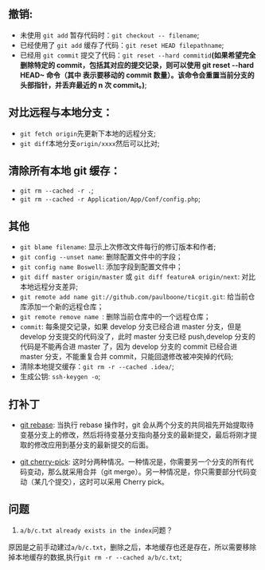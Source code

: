 ## 撤销:

- 未使用 `git add` 暂存代码时：`git checkout -- filename`;
- 已经使用了 `git add` 缓存了代码：`git reset HEAD filepathname`;
- 已经用 `git commit` 提交了代码：`git reset --hard commitid`**(如果希望完全删除特定的 commit，包括其对应的提交记录，则可以使用 git reset --hard HEAD~<n> 命令（其中 <n> 表示要移动的 commit 数量）。该命令会重置当前分支的头部指针，并丢弃最近的 n 次 commit。)**;

## 对比远程与本地分支：

- `git fetch origin`先更新下本地的远程分支;
- `git diff`本地分支`origin/xxxx`然后可以比对;

## 清除所有本地 git 缓存：

- `git rm --cached -r .`;
- `git rm --cached -r Application/App/Conf/config.php`;

## 其他

- `git blame filename`: 显示上次修改文件每行的修订版本和作者;
- `git config --unset name`: 删除配置文件中的字段；
- `git config name Boswell`: 添加字段到配置文件中；
- `git diff master origin/master` 或 `git diff featureA origin/next`: 对比本地远程分支差异;
- `git remote add name git://github.com/paulboone/ticgit.git`: 给当前仓库添加一个新的远程仓库；
- `git remote remove name `: 删除当前仓库中的一个远程仓库；
- `commit`: 每条提交记录，如果 develop 分支已经合进 master 分支，但是 develop 分支提交的代码没了，此时 master 分支已经 push,develop 分支的代码是不能再合进 master 了，因为 develop 分支的 commit 已经合进 master 分支，不能重复合并 commit，只能回退修改被冲突掉的代码;
- 清除本地提交缓存：`git rm -r --cached .idea/`;
- 生成公钥: `ssh-keygen -o`;

## 打补丁

- [git rebase](https://blog.csdn.net/weixin_42310154/article/details/119004977): 当执行 rebase 操作时，git 会从两个分支的共同祖先开始提取待变基分支上的修改，然后将待变基分支指向基分支的最新提交，最后将刚才提取的修改应用到基分支的最新提交的后面。

- [git cherry-pick](https://www.ruanyifeng.com/blog/2020/04/git-cherry-pick.html): 这时分两种情况。一种情况是，你需要另一个分支的所有代码变动，那么就采用合并（git merge）。另一种情况是，你只需要部分代码变动（某几个提交），这时可以采用 Cherry pick。

## 问题

1. `a/b/c.txt already exists in the index`问题？

原因是之前手动建过`a/b/c.txt`，删除之后，本地缓存也还是存在，所以需要移除掉本地缓存的数据,执行`git rm -r --cached a/b/c.txt`;
